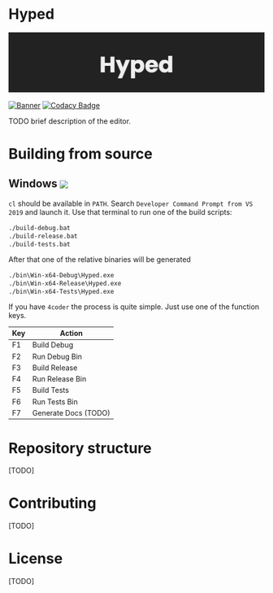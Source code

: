 # Hyped

![Hyped banner](media/banner.png)

[![Banner](https://img.shields.io/static/v1?label=%20&message=Banner&color=gray)](https://liyasthomas.github.io/banner/)
[![Codacy Badge](https://app.codacy.com/project/badge/Grade/451f38a7535348e08661c58b116323be)](https://www.codacy.com?utm_source=gitlab.com&utm_medium=referral&utm_content=lunar-matter/hyped&utm_campaign=Badge_Grade)

TODO brief description of the editor.

# Building from source

## Windows <img src="https://gitlab.com/lunar-matter/hyped/-/blob/master/media/windows-logo.png" width=24 valign="middle">

`cl` should be available in `PATH`. Search `Developer Command Prompt from VS 2019` and launch it. Use that terminal to run one of the build scripts:

```shell
./build-debug.bat
./build-release.bat
./build-tests.bat
```

After that one of the relative binaries will be generated

```
./bin\Win-x64-Debug\Hyped.exe
./bin\Win-x64-Release\Hyped.exe
./bin\Win-x64-Tests\Hyped.exe
```

If you have `4coder` the process is quite simple. Just use one of the function keys.

| Key | Action               |
| --- | -------------------- |
| F1  | Build Debug          |
| F2  | Run Debug Bin        |
| F3  | Build Release        |
| F4  | Run Release Bin      |
| F5  | Build Tests          |
| F6  | Run Tests Bin        |
| F7  | Generate Docs (TODO) |

# Repository structure

[TODO]

# Contributing

[TODO]

# License

[TODO]
